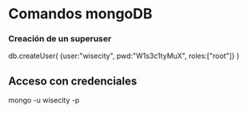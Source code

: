 # Comandos mongoDB


### Creación de un superuser

db.createUser( {user:"wisecity", pwd:"W1s3c1tyMuX", roles:["root"]} )

## Acceso con credenciales

mongo -u wisecity -p
